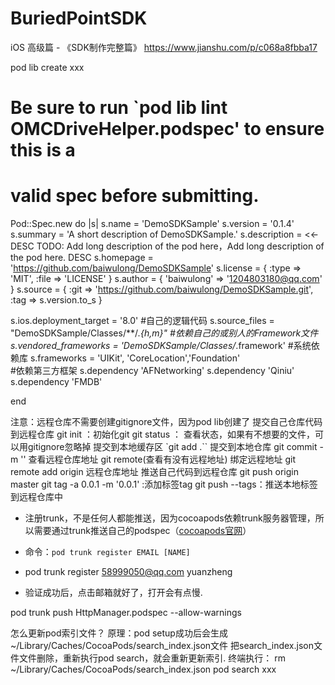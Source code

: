 # BuriedPointSDK

iOS 高级篇 - 《SDK制作完整篇》
https://www.jianshu.com/p/c068a8fbba17

pod lib create xxx   


#
# Be sure to run `pod lib lint OMCDriveHelper.podspec' to ensure this is a
# valid spec before submitting.


Pod::Spec.new do |s|
  s.name             = 'DemoSDKSample'
  s.version          = '0.1.4'
  s.summary          = 'A short description of DemoSDKSample.'
  s.description      = <<-DESC
TODO: Add long description of the pod here，Add long description of the pod here.
                       DESC
  s.homepage         = 'https://github.com/baiwulong/DemoSDKSample'
  s.license          = { :type => 'MIT', :file => 'LICENSE' }
  s.author           = { 'baiwulong' => '1204803180@qq.com' }
  s.source           = { :git => 'https://github.com/baiwulong/DemoSDKSample.git', :tag => s.version.to_s }

  s.ios.deployment_target = '8.0'
  #自己的逻辑代码
  s.source_files  = "DemoSDKSample/Classes/**/*.{h,m}"
  #依赖自己的或别人的Framework文件
  s.vendored_frameworks = 'DemoSDKSample/Classes/*.framework'
  #系统依赖库
  s.frameworks = 'UIKit', 'CoreLocation','Foundation'  
  #依赖第三方框架
  s.dependency 'AFNetworking'
  s.dependency 'Qiniu'
  s.dependency 'FMDB'
  
end


注意：远程仓库不需要创建gitignore文件，因为pod lib创建了
提交自己仓库代码到远程仓库
git init ：初始化git
git status ： 查看状态，如果有不想要的文件，可以用gitignore忽略掉
提交到本地缓存区 `git add .``
提交到本地仓库 git commit -m ''
查看远程仓库地址 git remote(查看有没有远程地址)
绑定远程地址 git remote add origin 远程仓库地址
推送自己代码到远程仓库 git push origin master
git tag -a 0.0.1 -m '0.0.1' :添加标签tag
git push --tags：推送本地标签到远程仓库中


*   注册trunk，不是任何人都能推送，因为cocoapods依赖trunk服务器管理，所以需要通过trunk推送自己的podspec（[cocoapods官网](https://link.jianshu.com?t=https://blog.cocoapods.org/CocoaPods-Trunk/)）
*   命令：`pod trunk register EMAIL [NAME]`

*   pod trunk register [58999050@qq.com](https://link.jianshu.com?t=mailto:58999050@qq.com) yuanzheng
*   验证成功后，点击邮箱就好了，打开会有点慢.


pod trunk push HttpManager.podspec --allow-warnings


怎么更新pod索引文件？
原理：pod setup成功后会生成~/Library/Caches/CocoaPods/search_index.json文件
把search_index.json文件文件删除，重新执行pod search，就会重新更新索引.
终端执行：
rm ~/Library/Caches/CocoaPods/search_index.json
pod search xxx



